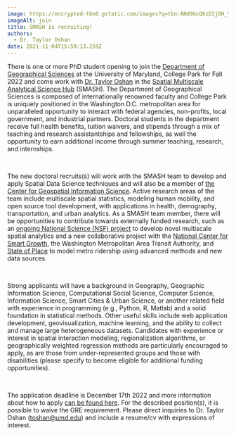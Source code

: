 ```yaml
---
image: https://encrypted-tbn0.gstatic.com/images?q=tbn:ANd9GcQ6zDIjDH_YZoIKzd3jCZZCiQkosf1cQF_QRg&usqp=CAU
imageAlt: join
title: SMASH is recruiting!
authors:
  - Dr. Taylor Oshan
date: 2021-11-04T15:59:13.259Z
---
```

There is one or more PhD student opening to join the [Department of Geographical Sciences](https://geog.umd.edu/) at the University of Maryland, College Park for Fall 2022 and come work with [Dr. Taylor Oshan](https://geog.umd.edu/facultyprofile/oshan/taylor) in the [Spatial Multiscale Analytical Science Hub](https://bit.ly/3q0ihAQ) (SMASH). The Department of Geographical Sciences is composed of internationally renowned faculty and College Park is uniquely positioned in the Washington D.C. metropolitan area for unparalleled opportunity to interact with federal agencies, non-profits, local government, and industrial partners. Doctoral students in the department receive full health benefits, tuition waivers, and stipends through a mix of teaching and research assistantships and fellowships, as well the opportunity to earn additional income through summer teaching, research, and internships.

 

The new doctoral recruits(s) will work with the SMASH team to develop and apply Spatial Data Science techniques and will also be a member of [the Center for Geospatial Information Science](https://geospatial.umd.edu/). Active research areas of the team include multiscale spatial statistics, modeling human mobility, and open source tool development, with applications in health, demography, transportation, and urban analytics. As a SMASH team member, there will be opportunities to contribute towards externally funded research, such as an [ongoing National Science (NSF) project](https://www.nsf.gov/awardsearch/showAward?AWD_ID=2117455&HistoricalAwards=false) to develop novel multiscale spatial analytics and a new collaborative project with the [National Center for Smart Growth](https://www.umdsmartgrowth.org/), the Washington Metropolitan Area Transit Authority, and [State of Place](https://www.stateofplace.co/) to model metro ridership using advanced methods and new data sources.

 

Strong applicants will have a background in Geography, Geographic Information Science, Computational Social Science, Computer Science, Information Science, Smart Cities & Urban Science, or another related field with experience in programming (e.g., Python, R, Matlab) and a solid foundation in statistical methods. Other useful skills include web application development, geovisualization, machine learning, and the ability to collect and manage large heterogeneous datasets. Candidates with experience or interest in spatial interaction modeling, regionalization algorithms, or geographically weighted regression methods are particularly encouraged to apply, as are those from under-represented groups and those with disabilities (please specify to become eligible for additional funding opportunities).

 

The application deadline is December 17th 2022 and more information about how to apply [can be found here](https://geog.umd.edu/graduate/application-requirements). For the described position(s), it is possible to waive the GRE requirement. Please direct inquiries to Dr. Taylor Oshan (toshan@umd.edu) and include a resume/cv with expressions of interest.